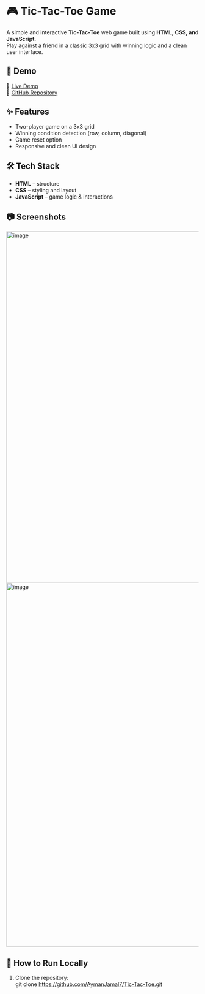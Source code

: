 # 🎮 Tic-Tac-Toe Game  

A simple and interactive **Tic-Tac-Toe** web game built using **HTML, CSS, and JavaScript**.  
Play against a friend in a classic 3x3 grid with winning logic and a clean user interface.  


## 🚀 Demo  
🔗 [Live Demo](https://AymanJamal7.github.io/Tic-Tac-Toe/)  
🔗 [GitHub Repository](https://github.com/AymanJamal7/Tic-Tac-Toe)  

## ✨ Features  
- Two-player game on a 3x3 grid  
- Winning condition detection (row, column, diagonal)  
- Game reset option  
- Responsive and clean UI design  


## 🛠️ Tech Stack  
- **HTML** – structure  
- **CSS** – styling and layout  
- **JavaScript** – game logic & interactions  

## 📷 Screenshots  
<img width="1856" height="918" alt="image" src="https://github.com/user-attachments/assets/ce7fa405-946e-44de-8414-aa72e75f8b24" />
<img width="1912" height="950" alt="image" src="https://github.com/user-attachments/assets/0c6141b5-8d7a-4fde-822f-05cc8f87e786" />



## 📂 How to Run Locally  
1. Clone the repository:  
   git clone https://github.com/AymanJamal7/Tic-Tac-Toe.git
